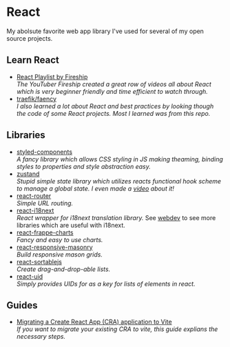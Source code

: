 # React
My abolsute favorite web app library I've used for several of my open source projects. 

## Learn React
- [React Playlist by Fireship](https://www.youtube.com/playlist?list=PL0vfts4VzfNgUUEtEjxDVfh4iocVR3qIb)  
  *The YouTuber Fireship created a great row of videos all about React which is very beginner friendly and time efficient to watch through.*
- [traefik/faency](https://github.com/traefik/faency)  
  *I also learned a lot about React and best practices by looking though the code of some React projects. Most I learned was from this repo.*

## Libraries
- [styled-components](https://github.com/styled-components/styled-components)  
  *A fancy library which allows CSS styling in JS making theaming, binding styles to properties and style abstraction easy.*
- [zustand](https://github.com/pmndrs/zustand)  
  *Stupid simple state library which utilizes reacts functional hook scheme to manage a global state. I even made a [video](https://youtu.be/ectZzJT9xBs) about it!*
- [react-router](https://github.com/remix-run/react-router)  
  *Simple URL routing.*
- [react-i18next](https://github.com/i18next/react-i18next)  
  *React wrapper for i18next translation library.*
  See [webdev](webdev.md) to see more libraries which are useful with i18next.
- [react-frappe-charts](https://github.com/sheshbabu/react-frappe-charts)  
  *Fancy and easy to use charts.*
- [react-responsive-masonry](https://github.com/cedricdelpoux/react-responsive-masonry)  
  *Build responsive mason grids.*
- [react-sortablejs](https://github.com/SortableJS/react-sortablejs)  
  *Create drag-and-drop-able lists.*
- [react-uid](https://github.com/thearnica/react-uid)  
  *Simply provides UIDs for as a key for lists of elements in react.*

## Guides
- [Migrating a Create React App (CRA) application to Vite](https://www.darraghoriordan.com/2021/05/16/migrating-from-create-react-app-to-vite/)  
  *If you want to migrate your existing CRA to vite, this guide explians the necessary steps.*